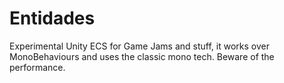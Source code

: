 # Entidades

Experimental Unity ECS for Game Jams and stuff, it works over MonoBehaviours and uses the classic mono tech. Beware of the performance.
